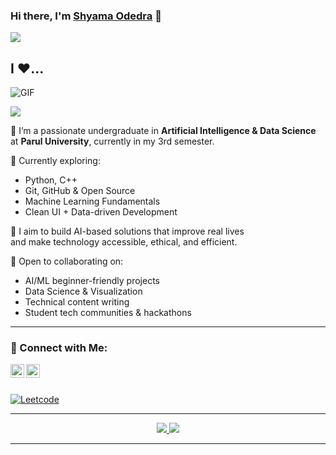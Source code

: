 ### Hi there, I'm [Shyama Odedra](https://github.com/shyama-odedra) 👋

![](https://komarev.com/ghpvc/?username=shyama-odedra)

## I ❤️...

![GIF](https://media.giphy.com/media/v1.Y2lkPTc5MGI3NjExY2xxbm84eW1naTdzajh1b3Rud2w3NnY3NzVpNHNoNTdwOWhmc3J4dyZlcD12MV9naWZzX3NlYXJjaCZjdD1n/bJ4TVNYNUympPgcpem/giphy.gif)



<!-- You can replace this GIF with any other from GIPHY if you like -->
![](https://cdn.dribbble.com/users/24711/screenshots/3606084/media/51b211f7e0a7376c6e734a059e5183d6.gif)

<!-- WakaTime badge (optional; remove if not used) -->
<!--START_SECTION:waka-->
<!-- [![wakatime](https://wakatime.com/badge/user/yourID.svg)](https://wakatime.com/@yourID) -->
<!--END_SECTION:waka-->

🔭 I’m a passionate undergraduate in **Artificial Intelligence & Data Science**  
at **Parul University**, currently in my 3rd
semester.

🌱 Currently exploring:
- Python, C++
- Git, GitHub & Open Source
- Machine Learning Fundamentals
- Clean UI + Data-driven Development

💬 I aim to build AI-based solutions that improve real lives  
and make technology accessible, ethical, and efficient.

👯 Open to collaborating on:
- AI/ML beginner-friendly projects
- Data Science & Visualization
- Technical content writing
- Student tech communities & hackathons

---

### 🔗 Connect with Me:

<a href="https://www.linkedin.com/in/shyama-odedra-0a6834349">
  <img align="left" alt="Shyama's LinkedIn" width="22px" src="https://cdn.icon-icons.com/icons2/1753/PNG/512/iconfinder-social-media-applications-14linkedin-4102586_113786.png" />
</a>

<a href="mailto:shyamaodedra9@gmail.com">
  <img align="left" alt="Shyama's Email" width="22px" src="https://cdn.icon-icons.com/icons2/652/PNG/512/gmail_icon-icons.com_59877.png" />
</a>

<br/>
<br/>

[![Leetcode](https://img.shields.io/badge/-Leetcode-black?style=flat&labelColor=black&logo=leetcode&logoColor=orange)](https://leetcode.com/u/shyama_odedra/) <!-- Optional -->

---

<div align="center">
  <a href="https://git.io/streak-stats">
    <img src="https://streak-stats.demolab.com?user=shyama-odedra&theme=midnight-purple&hide_border=true&border_radius=5" />
  </a>
  <a href="#">
    <img src="https://github-readme-stats.vercel.app/api/top-langs/?username=shyama-odedra&layout=compact&theme=midnight-purple&hide_border=true" />
  </a>
</div>

---
